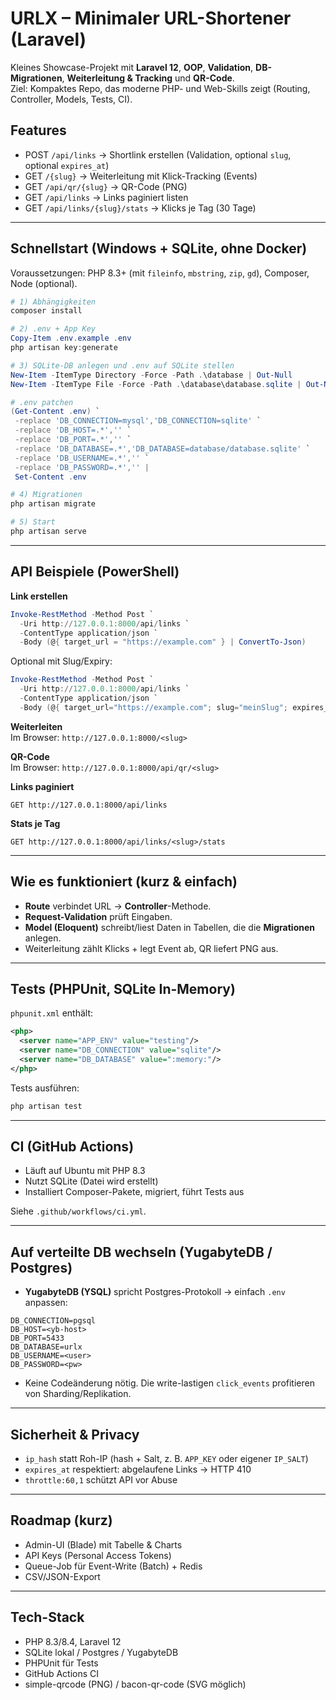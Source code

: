 # URLX – Minimaler URL-Shortener (Laravel)

Kleines Showcase-Projekt mit **Laravel 12**, **OOP**, **Validation**, **DB-Migrationen**, **Weiterleitung & Tracking** und **QR-Code**.  
Ziel: Kompaktes Repo, das moderne PHP- und Web-Skills zeigt (Routing, Controller, Models, Tests, CI).

## Features
- POST `/api/links` → Shortlink erstellen (Validation, optional `slug`, optional `expires_at`)
- GET `/{slug}` → Weiterleitung mit Klick-Tracking (Events)
- GET `/api/qr/{slug}` → QR-Code (PNG)
- GET `/api/links` → Links paginiert listen
- GET `/api/links/{slug}/stats` → Klicks je Tag (30 Tage)

---

## Schnellstart (Windows + SQLite, ohne Docker)

Voraussetzungen: PHP 8.3+ (mit `fileinfo`, `mbstring`, `zip`, `gd`), Composer, Node (optional).

```powershell
# 1) Abhängigkeiten
composer install

# 2) .env + App Key
Copy-Item .env.example .env
php artisan key:generate

# 3) SQLite-DB anlegen und .env auf SQLite stellen
New-Item -ItemType Directory -Force -Path .\database | Out-Null
New-Item -ItemType File -Force -Path .\database\database.sqlite | Out-Null

# .env patchen
(Get-Content .env) `
 -replace 'DB_CONNECTION=mysql','DB_CONNECTION=sqlite' `
 -replace 'DB_HOST=.*','' `
 -replace 'DB_PORT=.*','' `
 -replace 'DB_DATABASE=.*','DB_DATABASE=database/database.sqlite' `
 -replace 'DB_USERNAME=.*','' `
 -replace 'DB_PASSWORD=.*','' |
 Set-Content .env

# 4) Migrationen
php artisan migrate

# 5) Start
php artisan serve
```

---

## API Beispiele (PowerShell)

**Link erstellen**
```powershell
Invoke-RestMethod -Method Post `
  -Uri http://127.0.0.1:8000/api/links `
  -ContentType application/json `
  -Body (@{ target_url = "https://example.com" } | ConvertTo-Json)
```

Optional mit Slug/Expiry:
```powershell
Invoke-RestMethod -Method Post `
  -Uri http://127.0.0.1:8000/api/links `
  -ContentType application/json `
  -Body (@{ target_url="https://example.com"; slug="meinSlug"; expires_at="2030-01-01" } | ConvertTo-Json)
```

**Weiterleiten**  
Im Browser: `http://127.0.0.1:8000/<slug>`

**QR-Code**  
Im Browser: `http://127.0.0.1:8000/api/qr/<slug>`

**Links paginiert**
```
GET http://127.0.0.1:8000/api/links
```

**Stats je Tag**
```
GET http://127.0.0.1:8000/api/links/<slug>/stats
```

---

## Wie es funktioniert (kurz & einfach)

- **Route** verbindet URL → **Controller**-Methode.  
- **Request-Validation** prüft Eingaben.  
- **Model (Eloquent)** schreibt/liest Daten in Tabellen, die die **Migrationen** anlegen.  
- Weiterleitung zählt Klicks + legt Event ab, QR liefert PNG aus.

---

## Tests (PHPUnit, SQLite In-Memory)

`phpunit.xml` enthält:
```xml
<php>
  <server name="APP_ENV" value="testing"/>
  <server name="DB_CONNECTION" value="sqlite"/>
  <server name="DB_DATABASE" value=":memory:"/>
</php>
```

Tests ausführen:
```powershell
php artisan test
```

---

## CI (GitHub Actions)

- Läuft auf Ubuntu mit PHP 8.3
- Nutzt SQLite (Datei wird erstellt)
- Installiert Composer-Pakete, migriert, führt Tests aus

Siehe `.github/workflows/ci.yml`.

---

## Auf verteilte DB wechseln (YugabyteDB / Postgres)

- **YugabyteDB (YSQL)** spricht Postgres-Protokoll → einfach `.env` anpassen:
```
DB_CONNECTION=pgsql
DB_HOST=<yb-host>
DB_PORT=5433
DB_DATABASE=urlx
DB_USERNAME=<user>
DB_PASSWORD=<pw>
```
- Keine Codeänderung nötig. Die write-lastigen `click_events` profitieren von Sharding/Replikation.

---

## Sicherheit & Privacy

- `ip_hash` statt Roh-IP (hash + Salt, z. B. `APP_KEY` oder eigener `IP_SALT`)
- `expires_at` respektiert: abgelaufene Links → HTTP 410
- `throttle:60,1` schützt API vor Abuse

---

## Roadmap (kurz)
- Admin-UI (Blade) mit Tabelle & Charts
- API Keys (Personal Access Tokens)
- Queue-Job für Event-Write (Batch) + Redis
- CSV/JSON-Export

---

## Tech-Stack
- PHP 8.3/8.4, Laravel 12
- SQLite lokal / Postgres / YugabyteDB
- PHPUnit für Tests
- GitHub Actions CI
- simple-qrcode (PNG) / bacon-qr-code (SVG möglich)
